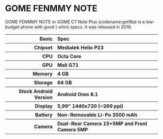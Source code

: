 # GOME FENMMY NOTE
GOME FENMMY NOTE or GOME C7 Note Plus (codename:gm18a) is a low-budget phone with good (<i>-ehm</i>) specs. It was released in 2019.
<table>
  <thead>
    <tr>
      <th align='right'>Basic</th>
      <th align='left'>Spec</th>
    </tr>
  </thead>
  <tbody>
    <tr>
      <th align='right'>Chipset</th>
      <th align='left'>Mediatek Helio P23</th>
    </tr>
    <tr>
      <th align='right'>CPU</th>
      <th align='left'>Octa Core</th>
    </tr>
    <tr>
      <th align='right'>GPU</th>
      <th align='left'>Mali G71</th>
    </tr>
    <tr>
      <th align='right'>Memory</th>
      <th align='left'>4 GB</th>
    </tr>
    <tr>
      <th align='right'>Storage</th>
      <th align='left'>64 GB</th>
    </tr>
    <tr>
      <th align='right'>Stock Android Version</th>
      <th align='left'>Android Oreo 8.1</th>
    </tr>
    <tr>
      <th align='right'>Display</th>
      <th align='left'>5,99" 1440x720 (~269 ppi)</th>
    </tr>
    <tr>
      <th align='right'>Battery</th>
      <th align='left'>Non-Removable Li-Po 3500 mAh</th>
    </tr>
    <tr>
      <th align='right'>Camera</th>
      <th align='left'>Dual-Rear Camera 15+5MP and Front Camera 5MP</th>
    </tr>
  </tbody>
</table>
